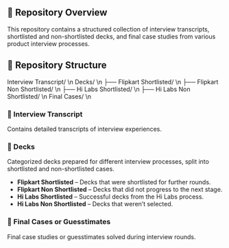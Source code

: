 ## 📌 Repository Overview

This repository contains a structured collection of interview transcripts, shortlisted and non-shortlisted decks, and final case studies from various product interview processes.

## 📂 Repository Structure

Interview Transcript/ \n
Decks/ \n
    ├── Flipkart Shortlisted/ \n
    ├── Flipkart Non Shortlisted/ \n
    ├── Hi Labs Shortlisted/ \n
    ├── Hi Labs Non Shortlisted/ \n
Final Cases/ \n

### 📁 Interview Transcript  
Contains detailed transcripts of interview experiences.  

### 📁 Decks  
Categorized decks prepared for different interview processes, split into shortlisted and non-shortlisted cases.  

- **Flipkart Shortlisted** – Decks that were shortlisted for further rounds.  
- **Flipkart Non Shortlisted** – Decks that did not progress to the next stage.  
- **Hi Labs Shortlisted** – Successful decks from the Hi Labs process.  
- **Hi Labs Non Shortlisted** – Decks that weren’t selected.  

### 📁 Final Cases or Guesstimates
Final case studies or guesstimates solved during interview rounds.
